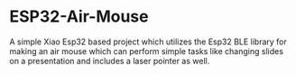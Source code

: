 # ESP32-Air-Mouse
A simple Xiao Esp32 based project which utilizes the Esp32 BLE library for making an air mouse which can perform simple tasks like changing slides on a presentation and includes a laser pointer as well.

